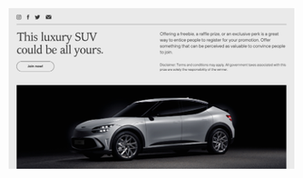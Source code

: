 ![template](https://raw.githubusercontent.com/ShriIraCatalog/resources-two/refs/heads/master/2025/04/20/20250420040543.png)

